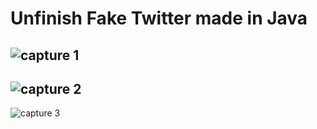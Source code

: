 
# Unfinish Fake Twitter made in Java

![capture 1](https://user-images.githubusercontent.com/17538473/41518165-44418f90-72f3-11e8-8952-7beb5c9e13ce.png)
---------------------
![capture 2](https://user-images.githubusercontent.com/17538473/41518172-4c8db02a-72f3-11e8-80e9-809de10b3728.png)
---------------------
![capture 3](https://user-images.githubusercontent.com/17538473/41518175-4eef7114-72f3-11e8-8f08-02aacba7b710.png)

